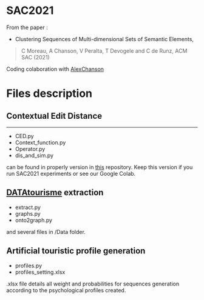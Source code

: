 SAC2021
=======

From the paper : 

* Clustering Sequences of Multi-dimensional Sets of Semantic Elements,
> C Moreau, A Chanson, V Peralta, T Devogele and C de Runz, ACM SAC (2021)

Coding colaboration with [AlexChanson](https://github.com/AlexChanson)


# Files description

## Contextual Edit Distance
------
* CED.py
* Context_function.py
* Operator.py
* dis_and_sim.py

can be found in properly version in [this](https://github.com/Clement-Moreau-Info/CED) repository. Keep this version if you run SAC2021 experiments or see our Google Colab. 

## [DATAtourisme](https://framagit.org/datatourisme/ontology/) extraction

* extract.py
* graphs.py
* onto2graph.py

and several files in /Data folder. 

## Artificial touristic profile generation

* profiles.py
* profiles_setting.xlsx

.xlsx file details all weight and probabilities for sequences generation according to the psychological profiles created. 

